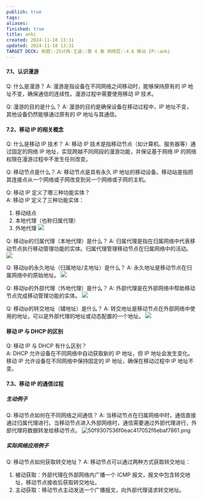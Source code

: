 ```yaml
---
publish: true
tags: 
aliases: 
finished: true
title: anki
created: 2024-11-18 13:31
updated: 2024-11-18 13:31
TARGET DECK: 刷题::25计网-王道::第 4 章 网络层::4.6 移动 IP::anki
---
```

#### 7.1、认识漫游

Q: 什么是漫游？
A: 漫游是指设备在不同网络之间移动时，能够保持原有的 IP 地址不变，确保通信的连续性。漫游过程中需要使用移动 IP 技术。

Q: 漫游的目的是什么？
A: 漫游的目的是确保设备在移动过程中，IP 地址不变，其他设备仍然能够通过原有的 IP 地址与其通信。

#### 7.2、移动 IP 的相关概念

Q: 什么是移动 IP 技术？
A: 移动 IP 技术是指移动节点（如计算机、服务器等）通过固定的网络 IP 地址，实现跨越不同网段的漫游功能，并保证基于网络 IP 的网络权限在漫游过程中不发生任何改变。

Q: 移动节点是什么？
A: 移动节点是具有永久 IP 地址的移动设备。移动站是指把其连接点从一个网络或子网改变到另一个网络或子网的主机。

Q: 移动 IP 定义了哪三种功能实体？  
A: 移动 IP 定义了三种功能实体：
1. 移动结点
2. 本地代理（也称归属代理）
3. 外地代理
![](https://img.hwenyi.tech/202403240825343.webp)

Q: 移动ip的归属代理（本地代理）是什么？
A: 归属代理是指在归属网络中代表移动节点执行移动管理功能的实体。归属代理管理移动节点在归属网络中的活动。
![](https://img.hwenyi.tech/202403240825343.webp)

Q: 移动ip的永久地址（归属地址/主地址）是什么？
A: 永久地址是移动节点在归属网络中的原始地址。
![](https://img.hwenyi.tech/202403240825343.webp)

Q: 移动ip的外部代理（外地代理）是什么？
A: 外部代理是在外部网络中帮助移动节点完成移动管理功能的实体。
![](https://img.hwenyi.tech/202403240825343.webp)

Q: 移动ip的转交地址（辅地址）是什么？
A: 转交地址是移动节点在外部网络中使用的地址，可以是外部代理的地址或动态配置的一个地址。
![](https://img.hwenyi.tech/202403240825343.webp)

#### 移动 IP 与 DHCP 的区别

Q: 移动 IP 与 DHCP 有什么区别？  
A: DHCP 允许设备在不同网络中自动获取新的 IP 地址，但 IP 地址会发生变化。
移动 IP 允许设备在不同网络中保持固定的 IP 地址，确保在移动过程中 IP 地址不变。

#### 7.3、移动 IP 的通信过程

##### 生动例子

Q: 移动节点如何在不同网络之间通信？
A: 当移动节点在归属网络中时，通信直接通过归属代理进行。当移动节点进入外部网络时，通信需要通过外部代理进行，外部代理将数据转发给移动节点。
![50f9307536f0eac417052f6ebaf7861.png](https://img.hwenyi.tech/202407082246805.webp)

##### 实际网络应用例子

Q: 移动节点如何获取转交地址？
A: 移动节点可以通过两种方式获取转交地址：
1. 被动获取：外部代理在外部网络内广播一个 ICMP 报文，报文中包含转交地址，移动节点接收后获取转交地址。
2. 主动获取：移动节点主动发送一个广播报文，向外部代理请求转交地址。

